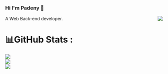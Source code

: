 ### Hi I'm Padeny 👋

<img align="right" src="https://github-readme-stats.vercel.app/api?username=padeny&show_icons=true&icon_color=0366d6&text_color=24292e&bg_color=ffffff&hide_title=true" />

A Web Back-end developer.

# 📊GitHub Stats :
![](https://github-readme-stats.vercel.app/api?username=padeny&theme=calm&hide_border=true&count_private=true)<br/>
![](https://github-readme-streak-stats.herokuapp.com/?user=padeny&theme=calm&hide_border=true)<br/>
![](https://github-readme-stats.vercel.app/api/top-langs/?username=padeny&theme=calm&hide_border=true&include_all_commits=true&count_private=true&layout=compact)
